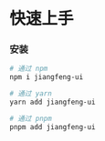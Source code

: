 # 快速上手

### 安装

```bash
# 通过 npm
npm i jiangfeng-ui

# 通过 yarn
yarn add jiangfeng-ui

# 通过 pnpm
pnpm add jiangfeng-ui
```
